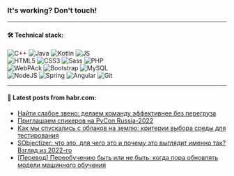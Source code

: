 ### It's working? Don't touch!

---

#### 🛠️ Technical stack:

![C++](https://img.shields.io/badge/C++-informational?logo=c%2B%2B&style=flat&logoColor=white&color=9C033A)
![Java](https://img.shields.io/badge/Java-informational?logo=java&style=flat&logoColor=white&color=007396)
![Kotlin](https://img.shields.io/badge/Kotlin-informational?logo=Kotlin&style=flat&logoColor=white&color=0095D5)
![JS](https://img.shields.io/badge/JS-informational?logo=javaScript&style=flat&logoColor=black&color=F7Df1E) <br>
![HTML5](https://img.shields.io/badge/HTML5-informational?logo=html5&style=flat&logoColor=white&color=E34F26)
![CSS3](https://img.shields.io/badge/CSS3-informational?logo=css3&style=flat&logoColor=white&color=157286)
![Sass](https://img.shields.io/badge/Saas-informational?logo=sass&style=flat&logoColor=white&color=hotpink)
![PHP](https://img.shields.io/badge/PHP-informational?logo=php&style=flat&logoColor=white&color=777BB4) <br>
![WebPAck](https://img.shields.io/badge/WebPack-informational?logo=webPack&style=flat&logoColor=white&color=FF6F00)
![Bootstrap](https://img.shields.io/badge/Bootstrap-informational?logo=Bootstrap&style=flat&logoColor=white&color=7952B3)
![MySQL](https://img.shields.io/badge/MySQL-informational?logo=MySQL&style=flat&logoColor=white&color=00f) <br>
![NodeJS](https://img.shields.io/badge/NodeJS-informational?logo=node.js&style=flat&logoColor=white&color=43853D)
![Spring](https://img.shields.io/badge/Spring-informational?logo=Spring&style=flat&logoColor=white&color=0A9EDC)
![Angular](https://img.shields.io/badge/Vue-informational?logo=vue.js&style=flat&logoColor=white&color=red)
![Git](https://img.shields.io/badge/Git-informational?logo=git&style=flat&logoColor=white&color=darkorange)

___

#### 💬 Latest posts from habr.com:

<!-- BLOG-POST-LIST:START -->
- [Найти слабое звено: делаем команду эффективнее без перегруза](https://habr.com/ru/post/671500/?utm_source=habrahabr&utm_medium=rss&utm_campaign=671500)
- [Приглашаем спикеров на PyCon Russia-2022](https://habr.com/ru/post/671482/?utm_source=habrahabr&utm_medium=rss&utm_campaign=671482)
- [Как мы спускались с облаков на землю: критерии выбора среды для тестирования](https://habr.com/ru/post/671456/?utm_source=habrahabr&utm_medium=rss&utm_campaign=671456)
- [SObjectizer: что это, для чего это и почему это выглядит именно так? Взгляд из 2022-го](https://habr.com/ru/post/671080/?utm_source=habrahabr&utm_medium=rss&utm_campaign=671080)
- [[Перевод] Переобучению быть или не быть: когда пора обновлять модели машинного обучения](https://habr.com/ru/post/671224/?utm_source=habrahabr&utm_medium=rss&utm_campaign=671224)
<!-- BLOG-POST-LIST:END -->
